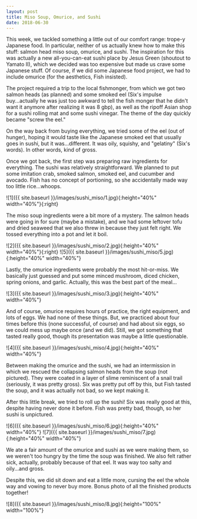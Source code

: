 ```yaml
---
layout: post
title: Miso Soup, Omurice, and Sushi
date: 2018-06-30
---
```


This week, we tackled something a little out of our comfort range: trope-y Japanese food. In particular, neither of us actually knew how to make this stuff: salmon head miso soup, omurice, and sushi. The inspiration for this was actually a new all-you-can-eat sushi place by Jesus Green (shoutout to Yamato II), which we decided was too expensive but made us crave some Japanese stuff. Of course, if we did some Japanese food project, we had to include omurice (for the aesthetics, Fish insisted).

The project required a trip to the local fishmonger, from which we got two salmon heads (as planned) and some smoked eel (Six's impulse buy...actually he was just too awkward to tell the fish monger that he didn't want it anymore after realizing it was 8 gbp), as well as the ripoff Asian shop for a sushi rolling mat and some sushi vinegar. The theme of the day quickly became "screw the eel."

On the way back from buying everything, we tried some of the eel (out of hunger), hoping it would taste like the Japanese smoked eel that usually goes in sushi, but it was...different. It was oily, squishy, and "gelatiny" (Six's words). In other words, kind of gross.

Once we got back, the first step was preparing raw ingredients for everything. The sushi was relatively straightforward. We planned to put some imitation crab, smoked salmon, smoked eel, and cucumber and avocado. Fish has no concept of portioning, so she accidentally made way too little rice...whoops.

![1]({{ site.baseurl }}/images/sushi_miso/1.jpg){:height="40%" width="40%"}{:right}

The miso soup ingredients were a bit more of a mystery. The salmon heads were going in for sure (maybe a mistake), and we had some leftover tofu and dried seaweed that we also threw in because they just felt right. We tossed everything into a pot and let it boil.

![2]({{ site.baseurl }}/images/sushi_miso/2.jpg){:height="40%" width="40%"}{:right}
![5]({{ site.baseurl }}/images/sushi_miso/5.jpg){:height="40%" width="40%"}

Lastly, the omurice ingredients were probably the most hit-or-miss. We basically just guessed and put some minced mushroom, diced chicken, spring onions, and garlic. Actually, this was the best part of the meal...

![3]({{ site.baseurl }}/images/sushi_miso/3.jpg){:height="40%" width="40%"}

And of course, omurice requires hours of practice, the right equipment, and lots of eggs. We had none of these things. But, we practiced about four times before this (none successful, of course) and had about six eggs, so we could mess up maybe once (and we did). Still, we got something that tasted really good, though its presentation was maybe a little questionable.

![4]({{ site.baseurl }}/images/sushi_miso/4.jpg){:height="40%" width="40%"}

Between making the omurice and the sushi, we had an intermission in which we rescued the collapsing salmon heads from the soup (not pictured). They were coated in a layer of slime reminiscent of a snail trail (seriously, it was pretty gross). Six was pretty put off by this, but Fish tasted the soup, and it was actually not bad, so we kept making it.

After this little break, we tried to roll up the sushi! Six was really good at this, despite having never done it before. Fish was pretty bad, though, so her sushi is unpictured.

![6]({{ site.baseurl }}/images/sushi_miso/6.jpg){:height="40%" width="40%"}
![7]({{ site.baseurl }}/images/sushi_miso/7.jpg){:height="40%" width="40%"}

We ate a fair amount of the omurice and sushi as we were making them, so we weren't too hungry by the time the soup was finished. We also felt rather sick, actually, probably because of that eel. It was way too salty and oily...and gross.

Despite this, we did sit down and eat a little more, cursing the eel the whole way and vowing to never buy more. Bonus photo of all the finished products together!

![8]({{ site.baseurl }}/images/sushi_miso/8.jpg){:height="100%" width="100%"}
